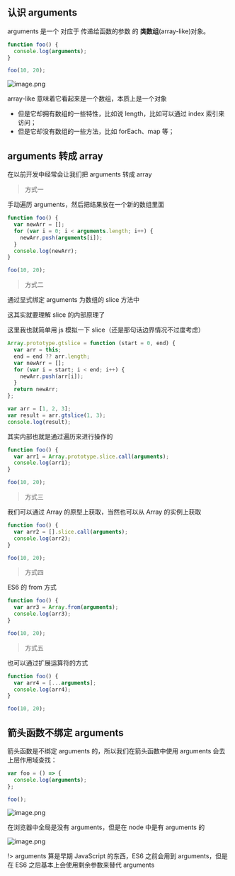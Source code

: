 ## 认识 arguments

arguments 是一个 对应于 传递给函数的参数 的 **类数组**(array-like)对象。

```js
function foo() {
  console.log(arguments);
}

foo(10, 20);
```

![image.png](https://img12.360buyimg.com/ddimg/jfs/t1/81395/2/17501/3571/613d8d89Ec4a444a6/93439b059dfd128e.png)

array-like 意味着它看起来是一个数组，本质上是一个对象

- 但是它却拥有数组的一些特性，比如说 length，比如可以通过 index 索引来访问；
- 但是它却没有数组的一些方法，比如 forEach、map 等；

## arguments 转成 array

在以前开发中经常会让我们把 arguments 转成 array

> 方式一

手动遍历 arguments，然后把结果放在一个新的数组里面

```js
function foo() {
  var newArr = [];
  for (var i = 0; i < arguments.length; i++) {
    newArr.push(arguments[i]);
  }
  console.log(newArr);
}

foo(10, 20);
```

> 方式二

通过显式绑定 arguments 为数组的 slice 方法中

这其实就要理解 slice 的内部原理了

这里我也就简单用 js 模拟一下 slice（还是那句话边界情况不过度考虑）

```js
Array.prototype.gtslice = function (start = 0, end) {
  var arr = this;
  end = end ?? arr.length;
  var newArr = [];
  for (var i = start; i < end; i++) {
    newArr.push(arr[i]);
  }
  return newArr;
};

var arr = [1, 2, 3];
var result = arr.gtslice(1, 3);
console.log(result);
```

其实内部也就是通过遍历来进行操作的

```js
function foo() {
  var arr1 = Array.prototype.slice.call(arguments);
  console.log(arr1);
}

foo(10, 20);
```

> 方式三

我们可以通过 Array 的原型上获取，当然也可以从 Array 的实例上获取

```js
function foo() {
  var arr2 = [].slice.call(arguments);
  console.log(arr2);
}

foo(10, 20);
```

> 方式四

ES6 的 from 方式

```js
function foo() {
  var arr3 = Array.from(arguments);
  console.log(arr3);
}

foo(10, 20);
```

> 方式五

也可以通过扩展运算符的方式

```js
function foo() {
  var arr4 = [...arguments];
  console.log(arr4);
}

foo(10, 20);
```

## 箭头函数不绑定 arguments

箭头函数是不绑定 arguments 的，所以我们在箭头函数中使用 arguments 会去上层作用域查找：

```js
var foo = () => {
  console.log(arguments);
};

foo();
```

![image.png](https://img11.360buyimg.com/ddimg/jfs/t1/201729/13/6489/5148/613d9758Ea7b7423f/b8b380cd47a2c88d.png)

在浏览器中全局是没有 arguments，但是在 node 中是有 arguments 的

![image.png](https://img13.360buyimg.com/ddimg/jfs/t1/200203/19/8114/28020/613d9796E5c06dc1f/75b76eb0afb66ab8.png)

!> arguments 算是早期 JavaScript 的东西，ES6 之前会用到 arguments，但是在 ES6 之后基本上会使用剩余参数来替代 arguments
